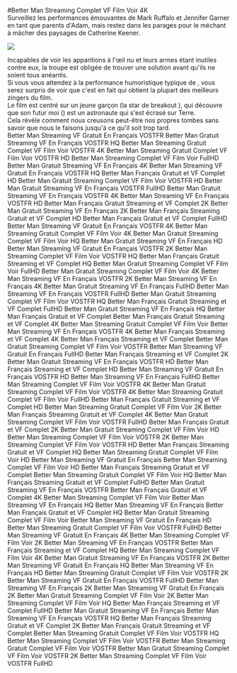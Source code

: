 #Better Man Streaming Complet VF Film Voir 4K  
Surveillez les performances émouvantes de Mark Ruffalo et Jennifer Garner en tant que parents d'Adam, mais restez dans les parages pour le méchant à mâcher des paysages de Catherine Keener.  
  
[![](https://i.imgur.com/qSNzIqt.png)](https://movie.rssnews.media/rtwOpROyq.php)  
  
Incapables de voir les apparitions à l'œil nu et leurs armes étant inutiles contre eux, la troupe est obligée de trouver une solution avant qu'ils ne soient tous anéantis.  
Si vous vous attendez à la performance humoristique typique de , vous serez surpris de voir que c'est en fait  qui obtient la plupart des meilleurs zingers du film.  
Le film est centré sur un jeune garçon (la star de breakout ), qui découvre que son futur moi () est un astronaute qui s'est écrasé sur Terre.  
Cela révèle comment nous creusons peut-être nos propres tombes sans savoir que nous le faisons jusqu'à ce qu'il soit trop tard.  
Better Man Streaming VF Gratuit En Français VOSTFR
Better Man Gratuit Streaming VF En Français VOSTFR HQ
Better Man Streaming Gratuit Complet VF Film Voir VOSTFR 4K
Better Man Streaming Gratuit Complet VF Film Voir VOSTFR HD
Better Man Streaming Complet VF Film Voir FullHD
Better Man Gratuit Streaming VF En Français 4K
Better Man Streaming VF Gratuit En Français VOSTFR HQ
Better Man Français Gratuit et VF Complet HD
Better Man Gratuit Streaming Complet VF Film Voir VOSTFR HD
Better Man Gratuit Streaming VF En Français VOSTFR FullHD
Better Man Gratuit Streaming VF En Français VOSTFR 4K
Better Man Streaming VF En Français VOSTFR HD
Better Man Français Gratuit Streaming et VF Complet 2K
Better Man Gratuit Streaming VF En Français 2K
Better Man Français Streaming Gratuit et VF Complet HD
Better Man Français Gratuit et VF Complet FullHD
Better Man Streaming VF Gratuit En Français VOSTFR 4K
Better Man Streaming Gratuit Complet VF Film Voir 4K
Better Man Gratuit Streaming Complet VF Film Voir HQ
Better Man Gratuit Streaming VF En Français HD
Better Man Streaming VF Gratuit En Français VOSTFR 2K
Better Man Streaming Complet VF Film Voir VOSTFR HQ
Better Man Français Gratuit Streaming et VF Complet HQ
Better Man Gratuit Streaming Complet VF Film Voir FullHD
Better Man Gratuit Streaming Complet VF Film Voir 4K
Better Man Streaming VF En Français VOSTFR 2K
Better Man Streaming VF En Français 4K
Better Man Gratuit Streaming VF En Français FullHD
Better Man Streaming VF En Français VOSTFR FullHD
Better Man Gratuit Streaming Complet VF Film Voir VOSTFR HQ
Better Man Français Gratuit Streaming et VF Complet FullHD
Better Man Gratuit Streaming VF En Français HQ
Better Man Français Gratuit et VF Complet
Better Man Français Gratuit Streaming et VF Complet 4K
Better Man Streaming Gratuit Complet VF Film Voir
Better Man Streaming VF En Français VOSTFR 4K
Better Man Français Streaming et VF Complet 4K
Better Man Français Streaming et VF Complet
Better Man Gratuit Streaming Complet VF Film Voir VOSTFR
Better Man Streaming VF Gratuit En Français FullHD
Better Man Français Streaming et VF Complet 2K
Better Man Gratuit Streaming VF En Français VOSTFR HD
Better Man Français Streaming et VF Complet HD
Better Man Streaming VF Gratuit En Français VOSTFR HD
Better Man Streaming VF En Français FullHD
Better Man Streaming Complet VF Film Voir VOSTFR 4K
Better Man Gratuit Streaming Complet VF Film Voir VOSTFR 4K
Better Man Streaming Gratuit Complet VF Film Voir FullHD
Better Man Français Gratuit Streaming et VF Complet HD
Better Man Streaming Gratuit Complet VF Film Voir 2K
Better Man Français Streaming Gratuit et VF Complet 4K
Better Man Gratuit Streaming Complet VF Film Voir VOSTFR FullHD
Better Man Français Gratuit et VF Complet 2K
Better Man Gratuit Streaming Complet VF Film Voir HD
Better Man Streaming Complet VF Film Voir VOSTFR 2K
Better Man Streaming Complet VF Film Voir VOSTFR HD
Better Man Français Streaming Gratuit et VF Complet HQ
Better Man Streaming Gratuit Complet VF Film Voir HD
Better Man Streaming VF Gratuit En Français
Better Man Streaming Complet VF Film Voir HD
Better Man Français Streaming Gratuit et VF Complet
Better Man Streaming Gratuit Complet VF Film Voir HQ
Better Man Français Streaming Gratuit et VF Complet FullHD
Better Man Gratuit Streaming VF En Français VOSTFR
Better Man Français Gratuit et VF Complet 4K
Better Man Streaming Complet VF Film Voir
Better Man Streaming VF En Français HQ
Better Man Streaming VF En Français
Better Man Français Gratuit et VF Complet HQ
Better Man Gratuit Streaming Complet VF Film Voir
Better Man Streaming VF Gratuit En Français HD
Better Man Streaming Gratuit Complet VF Film Voir VOSTFR FullHD
Better Man Streaming VF Gratuit En Français 4K
Better Man Streaming Complet VF Film Voir 2K
Better Man Streaming VF En Français VOSTFR
Better Man Français Streaming et VF Complet HQ
Better Man Streaming Complet VF Film Voir 4K
Better Man Gratuit Streaming VF En Français VOSTFR 2K
Better Man Streaming VF Gratuit En Français HQ
Better Man Streaming VF En Français HD
Better Man Streaming Gratuit Complet VF Film Voir VOSTFR 2K
Better Man Streaming VF Gratuit En Français VOSTFR FullHD
Better Man Streaming VF En Français 2K
Better Man Streaming VF Gratuit En Français 2K
Better Man Gratuit Streaming Complet VF Film Voir 2K
Better Man Streaming Complet VF Film Voir HQ
Better Man Français Streaming et VF Complet FullHD
Better Man Gratuit Streaming VF En Français
Better Man Streaming VF En Français VOSTFR HQ
Better Man Français Streaming Gratuit et VF Complet 2K
Better Man Français Gratuit Streaming et VF Complet
Better Man Streaming Gratuit Complet VF Film Voir VOSTFR HQ
Better Man Streaming Complet VF Film Voir VOSTFR
Better Man Streaming Gratuit Complet VF Film Voir VOSTFR
Better Man Gratuit Streaming Complet VF Film Voir VOSTFR 2K
Better Man Streaming Complet VF Film Voir VOSTFR FullHD